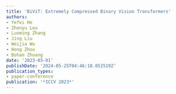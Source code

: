 ```yaml
---
title: 'BiViT: Extremely Compressed Binary Vision Transformers'
authors:
- Yefei He
- Zhenyu Lou
- Luoming Zhang
- Jing Liu
- Weijia Wu
- Hong Zhou
- Bohan Zhuang
date: '2023-03-01'
publishDate: '2024-05-25T04:46:10.852519Z'
publication_types:
- paper-conference
publication: '*ICCV 2023*'
---
```

